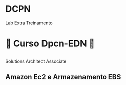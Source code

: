 # DCPN
Lab Extra Treinamento
<h1>🌟 Curso Dpcn-EDN 🌟</h1>
<h2></h2>Solutions Architect Associate</h2>
<h2>Amazon Ec2 e Armazenamento EBS</h2>
